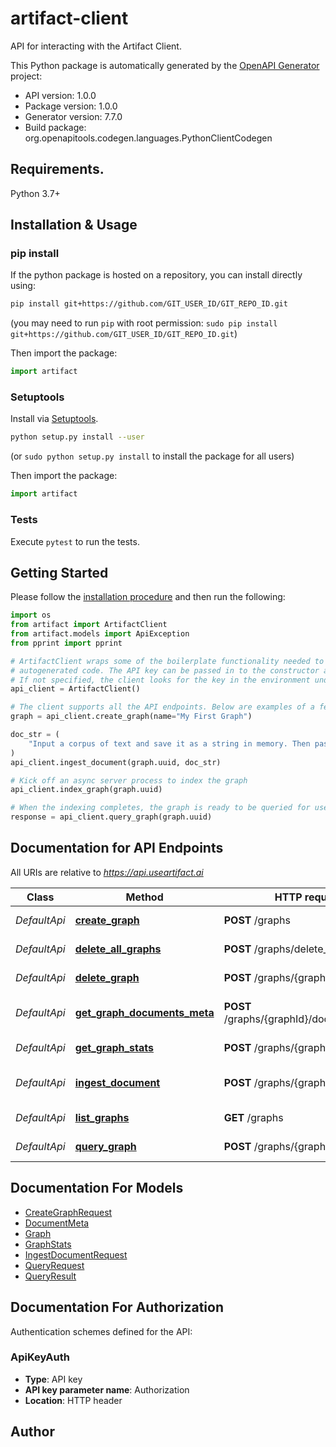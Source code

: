 # artifact-client
API for interacting with the Artifact Client.

This Python package is automatically generated by the [OpenAPI Generator](https://openapi-generator.tech) project:

- API version: 1.0.0
- Package version: 1.0.0
- Generator version: 7.7.0
- Build package: org.openapitools.codegen.languages.PythonClientCodegen

## Requirements.

Python 3.7+

## Installation & Usage
### pip install

If the python package is hosted on a repository, you can install directly using:

```sh
pip install git+https://github.com/GIT_USER_ID/GIT_REPO_ID.git
```
(you may need to run `pip` with root permission: `sudo pip install git+https://github.com/GIT_USER_ID/GIT_REPO_ID.git`)

Then import the package:

```python
import artifact
```

### Setuptools

Install via [Setuptools](http://pypi.python.org/pypi/setuptools).

```sh
python setup.py install --user
```
(or `sudo python setup.py install` to install the package for all users)

Then import the package:

```python
import artifact
```

### Tests

Execute `pytest` to run the tests.

## Getting Started

Please follow the [installation procedure](#installation--usage) and then run the following:

```python
import os
from artifact import ArtifactClient
from artifact.models import ApiException
from pprint import pprint

# ArtifactClient wraps some of the boilerplate functionality needed to drive the
# autogenerated code. The API key can be passed in to the constructor as `api_key`.
# If not specified, the client looks for the key in the environment under ARTIFACT_API_KEY.
api_client = ArtifactClient()

# The client supports all the API endpoints. Below are examples of a few of the commonly used actions.
graph = api_client.create_graph(name="My First Graph")

doc_str = (
    "Input a corpus of text and save it as a string in memory. Then pass it to the ingest method."
)
api_client.ingest_document(graph.uuid, doc_str)

# Kick off an async server process to index the graph
api_client.index_graph(graph.uuid)

# When the indexing completes, the graph is ready to be queried for useful information.
response = api_client.query_graph(graph.uuid)
```

## Documentation for API Endpoints

All URIs are relative to *https://api.useartifact.ai*

Class | Method | HTTP request | Description
------------ | ------------- | ------------- | -------------
*DefaultApi* | [**create_graph**](docs/DefaultApi.md#create_graph) | **POST** /graphs | Create a new graph
*DefaultApi* | [**delete_all_graphs**](docs/DefaultApi.md#delete_all_graphs) | **POST** /graphs/delete_all | Deletes all graphs
*DefaultApi* | [**delete_graph**](docs/DefaultApi.md#delete_graph) | **POST** /graphs/{graphId}/delete | Delete a graph
*DefaultApi* | [**get_graph_documents_meta**](docs/DefaultApi.md#get_graph_documents_meta) | **POST** /graphs/{graphId}/documents_meta | Get graph documents meta
*DefaultApi* | [**get_graph_stats**](docs/DefaultApi.md#get_graph_stats) | **POST** /graphs/{graphId}/stats | Get graph statistics
*DefaultApi* | [**ingest_document**](docs/DefaultApi.md#ingest_document) | **POST** /graphs/{graphId}/ingest | Ingest a document into a graph
*DefaultApi* | [**list_graphs**](docs/DefaultApi.md#list_graphs) | **GET** /graphs | List all graphs
*DefaultApi* | [**query_graph**](docs/DefaultApi.md#query_graph) | **POST** /graphs/{graphId}/query | Query a graph


## Documentation For Models

 - [CreateGraphRequest](docs/CreateGraphRequest.md)
 - [DocumentMeta](docs/DocumentMeta.md)
 - [Graph](docs/Graph.md)
 - [GraphStats](docs/GraphStats.md)
 - [IngestDocumentRequest](docs/IngestDocumentRequest.md)
 - [QueryRequest](docs/QueryRequest.md)
 - [QueryResult](docs/QueryResult.md)


<a id="documentation-for-authorization"></a>
## Documentation For Authorization


Authentication schemes defined for the API:
<a id="ApiKeyAuth"></a>
### ApiKeyAuth

- **Type**: API key
- **API key parameter name**: Authorization
- **Location**: HTTP header


## Author




